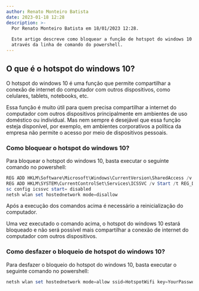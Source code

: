 ```yaml
---
author: Renato Monteiro Batista
date: 2023-01-18 12:28
description: >-
  Por Renato Monteiro Batista em 18/01/2023 12:28.
  
  Este artigo descreve como bloquear a função de hotspot do windows 10
  através da linha de comando do powershell.
---
```


## O que é o hotspot do windows 10?

O hotspot do windows 10 é uma função que permite compartilhar a conexão de internet do computador com outros dispositivos, como celulares, tablets, notebooks, etc.

Essa função é muito útil para quem precisa compartilhar a internet do computador com outros dispositivos principalmente em ambientes de uso doméstico ou individual. Mas nem sempre é desejável que essa função esteja disponível, por exemplo, em ambientes corporativos a política da empresa não permite o acesso por meio de dispositivos pessoais.

### Como bloquear o hotspot do windows 10?

Para bloquear o hotspot do windows 10, basta executar o seguinte comando no powershell:

```powershell
REG ADD HKLM\Software\Microsoft\Windows\CurrentVersion\SharedAccess /v EnableRebootPersistConnection /d 4 /f
REG ADD HKLM\SYSTEM\CurrentControlSet\Services\ICSSVC /v Start /t REG_DWORD /d 4 /f
sc config icssvc start= disabled
netsh wlan set hostednetwork mode=disallow
```

Após a execução dos comandos acima é necessário a reinicialização do computador.

Uma vez executado o comando acima, o hotspot do windows 10 estará bloqueado e não será possível mais compartilhar a conexão de internet do computador com outros dispositivos.

### Como desfazer o bloqueio de hotspot do windows 10?

Para desfazer o bloqueio do hotspot do windows 10, basta executar o seguinte comando no powershell:

```powershell
netsh wlan set hostednetwork mode=allow ssid=HotspotWifi key=YourPassword
```